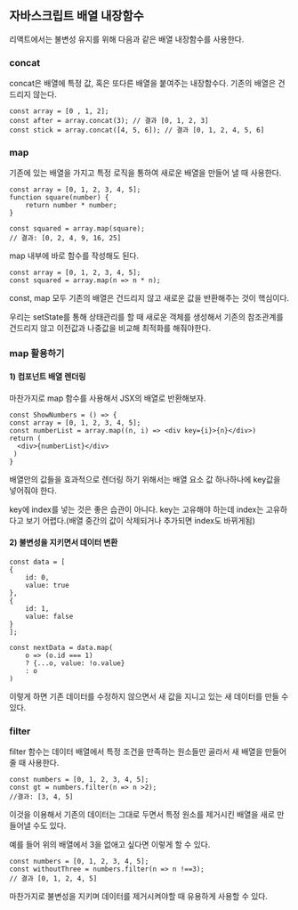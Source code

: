 ## 자바스크립트 배열 내장함수

리액트에서는 불변성 유지를 위해 다음과 같은 배열 내장함수를 사용한다.

### concat

concat은 배열에 특정 값, 혹은 또다른 배열을 붙여주는 내장함수다. 기존의 배열은 건드리지 않는다.

```react
const array = [0 , 1, 2];
const after = array.concat(3); // 결과 [0, 1, 2, 3]
const stick = array.concat([4, 5, 6]); // 결과 [0, 1, 2, 4, 5, 6]
```

### map

기존에 있는 배열을 가지고 특정 로직을 통하여 새로운 배열을 만들어 낼 때 사용한다.

```react
const array = [0, 1, 2, 3, 4, 5];
function square(number) {
    return number * number;
}

const squared = array.map(square);
// 결과: [0, 2, 4, 9, 16, 25]
```

map 내부에 바로 함수를 작성해도 된다.

```react
const array = [0, 1, 2, 3, 4, 5];
const squared = array.map(n => n * n);
```

const, map 모두 기존의 배열은 건드리지 않고 새로운 값을 반환해주는 것이 핵심이다.

우리는 setState를 통해 상태관리를 할 때 새로운 객체를 생성해서 기존의 참조관계를 건드리지 않고 이전값과 나중값을 비교해 최적화를 해줘야한다.

### map 활용하기

#### 1) 컴포넌트 배열 렌더링

마찬가지로 map 함수를 사용해서 JSX의 배열로 반환해보자.

```react
const ShowNumbers = () => {
const array = [0, 1, 2, 3, 4, 5];
const numberList = array.map((n, i) => <div key={i}>{n}</div>)
return (
  <div>{numberList}</div>
 )
}
```

배열안의 값들을 효과적으로 렌더링 하기 위해서는 배열 요소 값 하나하나에 key값을 넣어줘야 한다.

key에 index를 넣는 것은 좋은 습관이 아니다. key는 고유해야 하는데 index는 고유하다고 보기 어렵다.(배열 중간의 값이 삭제되거나 추가되면 index도 바뀌게됨)

#### 2) 불변성을 지키면서 데이터 변환

```react
const data = [
{
    id: 0,
    value: true
},
{
	id: 1,
    value: false
}
];

const nextData = data.map(
	o => (o.id === 1)
    ? {...o, value: !o.value}
    : o
)
```

이렇게 하면 기존 데이터를 수정하지 않으면서 새 값을 지니고 있는 새 데이터를 만들 수 있다.

### filter

filter 함수는 데이터 배열에서 특정 조건을 만족하는 원소들만 골라서 새 배열을 만들어 줄 때 사용한다.

```react
const numbers = [0, 1, 2, 3, 4, 5];
const gt = numbers.filter(n => n >2);
//결과: [3, 4, 5]
```

이것을 이용해서 기존의 데이터는 그대로 두면서 특정 원소를 제거시킨 배열을 새로 만들어낼 수도 있다.

예를 들어 위의 배열에서 3을 없애고 싶다면 이렇게 할 수 있다.

```react
const numbers = [0, 1, 2, 3, 4, 5];
const withoutThree = numbers.filter(n => n !==3);
// 결과 [0, 1, 2, 4, 5]
```

마찬가지로 불변성을 지키며 데이터를 제거시켜야할 때 유용하게 사용할 수 있다.